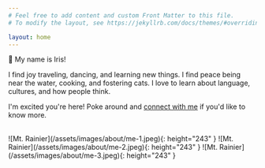 ```yaml
---
# Feel free to add content and custom Front Matter to this file.
# To modify the layout, see https://jekyllrb.com/docs/themes/#overriding-theme-defaults

layout: home
---
```


👋 My name is Iris!

I find joy traveling, dancing, and learning new things. I find peace being near the water, cooking, and fostering cats. I love to learn about language, cultures, and how people think.

I'm excited you're here! Poke around and [connect with me](https://www.linkedin.com/in/irisgau/) if you'd like to know more.

<br>
![Mt. Rainier](/assets/images/about/me-1.jpeg){: height="243" }
![Mt. Rainier](/assets/images/about/me-2.jpeg){: height="243" }
![Mt. Rainier](/assets/images/about/me-3.jpeg){: height="243" }

<!-- This is the base Jekyll theme. You can find out more info about customizing your Jekyll theme, as well as basic Jekyll usage documentation at [jekyllrb.com](https://jekyllrb.com/)

You can find the source code for Minima at GitHub:
[jekyll][jekyll-organization] /
[minima](https://github.com/jekyll/minima)

You can find the source code for Jekyll at GitHub:
[jekyll][jekyll-organization] /
[jekyll](https://github.com/jekyll/jekyll)


[jekyll-organization]: https://github.com/jekyll -->
